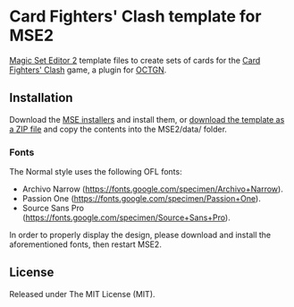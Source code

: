 # Card Fighters' Clash template for MSE2
[Magic Set Editor 2](http://magicseteditor.sourceforge.net/) template files to create sets of cards for the
[Card Fighters' Clash](https://github.com/raohmaru/CFC/) game, a plugin for [OCTGN](http://octgn.net/).

## Installation
Download the [MSE installers](https://github.com/raohmaru/CFC-MSE2/releases/download/1.0.0/cfc_mse2_v1.0.0.zip)
and install them, or [download the template as a ZIP file](https://github.com/raohmaru/CFC-MSE2/archive/master.zip)
and copy the contents into the MSE2/data/ folder.

### Fonts
The Normal style uses the following OFL fonts:
- Archivo Narrow (https://fonts.google.com/specimen/Archivo+Narrow).
- Passion One (https://fonts.google.com/specimen/Passion+One).
- Source Sans Pro (https://fonts.google.com/specimen/Source+Sans+Pro).

In order to properly display the design, please download and install the aforementioned fonts,
then restart MSE2.

## License
Released under The MIT License (MIT).